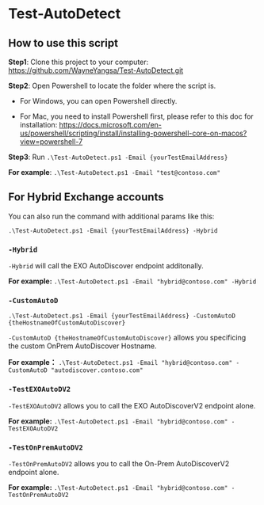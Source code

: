 # Test-AutoDetect

## How to use this script
**Step1**: Clone this project to your computer: https://github.com/WayneYangsa/Test-AutoDetect.git

**Step2**: Open Powershell to locate the folder where the script is.

- For Windows, you can open Powershell directly. 

- For Mac, you need to install Powershell first, please refer to this doc for installation: https://docs.microsoft.com/en-us/powershell/scripting/install/installing-powershell-core-on-macos?view=powershell-7

**Step3**: Run `.\Test-AutoDetect.ps1 -Email {yourTestEmailAddress}`

**For example**: `.\Test-AutoDetect.ps1 -Email "test@contoso.com"`


## For Hybrid Exchange accounts

You can also run the command with additional params like this:

`.\Test-AutoDetect.ps1 -Email {yourTestEmailAddress} -Hybrid` 

### `-Hybrid`

`-Hybrid` will call the EXO AutoDiscover endpoint additonally.

**For example:** 
`.\Test-AutoDetect.ps1 -Email "hybrid@contoso.com" -Hybrid`


### `-CustomAutoD`

`.\Test-AutoDetect.ps1 -Email {yourTestEmailAddress} -CustomAutoD {theHostnameOfCustomAutoDiscover}` 

`-CustomAutoD {theHostnameOfCustomAutoDiscover}` allows you specificing the custom OnPrem AutoDiscover Hostname.

**For example：** `.\Test-AutoDetect.ps1 -Email "hybrid@contoso.com" -CustomAutoD "autodiscover.contoso.com"`

### `-TestEXOAutoDV2`

`-TestEXOAutoDV2` allows you to call the EXO AutoDiscoverV2 endpoint alone.

**For example:**  `.\Test-AutoDetect.ps1 -Email "hybrid@contoso.com" -TestEXOAutoDV2`

### `-TestOnPremAutoDV2`

`-TestOnPremAutoDV2` allows you to call the On-Prem AutoDiscoverV2 endpoint alone.

**For example:**  `.\Test-AutoDetect.ps1 -Email "hybrid@contoso.com" -TestOnPremAutoDV2`